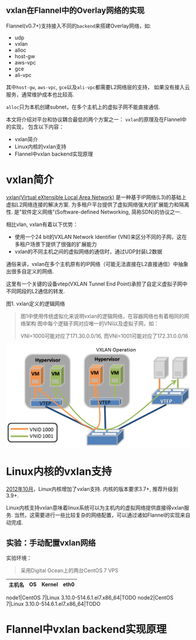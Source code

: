 vxlan在Flannel中的Overlay网络的实现
-------------

Flannel(v0.7+)支持接入不同的`backend`来搭建Overlay网络，如:

* udp
* vxlan
* alloc
* host-gw
* aws-vpc
* gce
* ali-vpc

其中`host-gw`, `aws-vpc`, `gce`以及`ali-vpc`都需要L2网络层的支持，
如果没有接入云服务，通常维护成本也比较高.

`alloc`只为本机创建subnet，在多个主机上的虚拟子网不能直接通信.

本文将介绍对平台和协议耦合最低的两个方案之一： `vxlan`的原理及在Flannel中的实现，
包含以下内容：

* vxlan简介
* Linux内核的vxlan支持
* Flannel中vxlan backend实现原理

# vxlan简介

[vxlan(Virtual eXtensible Local Area Network)](https://tools.ietf.org/html/draft-mahalingam-dutt-dcops-vxlan-02)
是一种基于IP网络(L3)的基础上虚拟L2网络连接的解决方案.
为多租户平台提供了虚拟网络强大的扩展能力和隔离性.
是"软件定义网络"(Software-defined Networking, 简称SDN)的协议之一.

相比vlan, vxlan有着以下优势：

* 使用一个24 bit的VXLAN Network Identifier (VNI)来区分不同的子网，这在多租户场景下提供了很强的扩展能力
* vxlan的不同主机之间的虚拟网络的通信时，通过UDP封装L2数据

通俗来讲，vxlan在多个主机原有的IP网络（可能无法直接在L2直接通信）中抽象出很多自定义的网络.

这里有一个关键的设备vtep(VXLAN Tunnel End Point)承担了自定义虚拟子网中不同网段的L2通信的转发.

图1. vxlan定义的逻辑网络

> 图1中使用传统虚拟化来说明vxlan的逻辑网络，在容器网络也有着相同的网络架构
> 图中每个逻辑子网对应唯一的VNI以及虚拟子网，如：
>
> VNI=1000可能对应了171.30.0.0/16, 而VNI=1001可能对应了172.31.0.0/16

![](/assets/vxlan.png)

# Linux内核的vxlan支持

[2012年10月](https://lwn.net/Articles/518292/)，Linux内核增加了vxlan支持.
内核的版本要求3.7+, 推荐升级到3.9+.

Linux内核支持vxlan意味着linux系统可以为主机内的虚拟网络提供直接得vxlan服务.
当然，这需要进行一些比较复杂的网络配置，可以通过诸如Flannel的实现来自动完成.

## 实验：手动配置vxlan网络

实验环境：

> 采用Digital Ocean上的两台CentOS 7 VPS

|主机名|OS|Kernel|eth0|
------|--|------|----

node1|CentOS 7|Linux 3.10.0-514.6.1.el7.x86_64|TODO
node2|CentOS 7|Linux 3.10.0-514.6.1.el7.x86_64|TODO

# Flannel中vxlan backend实现原理


